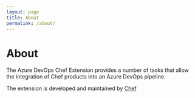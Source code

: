 ```yaml
---
layout: page
title: About
permalink: /about/
---
```


# About

The Azure DevOps Chef Extension provides a number of tasks that allow the integration of Chef products into an Azure DevOps pipeline.

The extension is developed and maintained by [Chef](https://chef.io)
